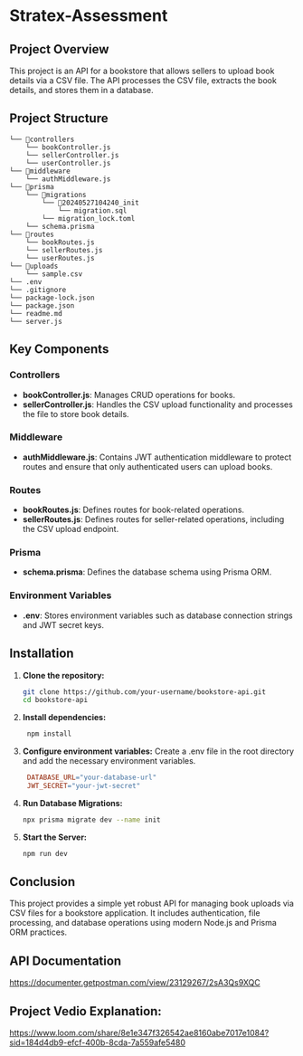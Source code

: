 # Stratex-Assessment

## Project Overview

This project is an API for a bookstore that allows sellers to upload book details via a CSV file. The API processes the CSV file, extracts the book details, and stores them in a database.

## Project Structure
```
└── 📁controllers
    └── bookController.js
    └── sellerController.js
    └── userController.js
└── 📁middleware
    └── authMiddleware.js
└── 📁prisma
    └── 📁migrations
        └── 📁20240527104240_init
            └── migration.sql
        └── migration_lock.toml
    └── schema.prisma
└── 📁routes
    └── bookRoutes.js
    └── sellerRoutes.js
    └── userRoutes.js
└── 📁uploads
    └── sample.csv
└── .env
└── .gitignore
└── package-lock.json
└── package.json
└── readme.md
└── server.js
```


## Key Components

### Controllers

- **bookController.js**: Manages CRUD operations for books.
- **sellerController.js**: Handles the CSV upload functionality and processes the file to store book details.

### Middleware

- **authMiddleware.js**: Contains JWT authentication middleware to protect routes and ensure that only authenticated users can upload books.

### Routes

- **bookRoutes.js**: Defines routes for book-related operations.
- **sellerRoutes.js**: Defines routes for seller-related operations, including the CSV upload endpoint.

### Prisma

- **schema.prisma**: Defines the database schema using Prisma ORM.

### Environment Variables

- **.env**: Stores environment variables such as database connection strings and JWT secret keys.

## Installation

1. **Clone the repository:**
   ```sh
   git clone https://github.com/your-username/bookstore-api.git
   cd bookstore-api
2. **Install dependencies:**
   ```sh
    npm install
3. **Configure environment variables:**
   Create a .env file in the root directory and add the necessary environment variables.
   ```makefile
    DATABASE_URL="your-database-url"
    JWT_SECRET="your-jwt-secret"
4. **Run Database Migrations:**
   ```sh
   npx prisma migrate dev --name init
5. **Start the Server:**
   ```sh
   npm run dev

## Conclusion
This project provides a simple yet robust API for managing book uploads via CSV files for a bookstore application. It includes authentication, file processing, and database operations using modern Node.js and Prisma ORM practices.  

## API Documentation
https://documenter.getpostman.com/view/23129267/2sA3Qs9XQC

## Project Vedio Explanation:
https://www.loom.com/share/8e1e347f326542ae8160abe7017e1084?sid=184d4db9-efcf-400b-8cda-7a559afe5480
